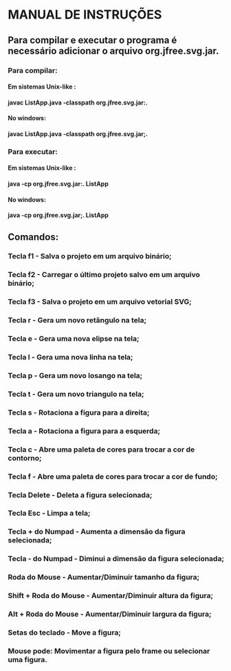 # MANUAL DE INSTRUÇÕES

## Para compilar e executar o programa é necessário adicionar o arquivo org.jfree.svg.jar.
### Para compilar:
#### Em sistemas Unix-like :
#### javac ListApp.java -classpath org.jfree.svg.jar:.
#### No windows:
#### javac ListApp.java -classpath org.jfree.svg.jar;.
### Para executar: 
#### Em sistemas Unix-like :
#### java -cp org.jfree.svg.jar:. ListApp
#### No windows:
#### java -cp org.jfree.svg.jar;. ListApp


## Comandos:
### Tecla f1 - Salva o projeto em um arquivo binário;
### Tecla f2 - Carregar o último projeto salvo em um arquivo binário;
### Tecla f3 - Salva o projeto em um arquivo vetorial SVG;
### Tecla r - Gera um novo retângulo na tela;
### Tecla e - Gera uma nova elipse na tela;
### Tecla l - Gera uma nova linha na tela;
### Tecla p - Gera um novo losango na tela;
### Tecla t - Gera um novo triangulo na tela;
### Tecla s - Rotaciona a figura para a direita;
### Tecla a - Rotaciona a figura para a esquerda;
### Tecla c - Abre uma paleta de cores para trocar a cor de contorno;
### Tecla f - Abre uma paleta de cores para trocar a cor de fundo;
### Tecla Delete - Deleta a figura selecionada;
### Tecla Esc - Limpa a tela;
### Tecla + do Numpad - Aumenta a dimensão da figura selecionada;
### Tecla - do Numpad - Diminui a dimensão da figura selecionada;
### Roda do Mouse - Aumentar/Diminuir tamanho da figura;
### Shift + Roda do Mouse - Aumentar/Diminuir altura da figura;
### Alt + Roda do Mouse - Aumentar/Diminuir largura da figura;
### Setas do teclado - Move a figura;
### Mouse pode: Movimentar a figura pelo frame ou selecionar uma figura.
